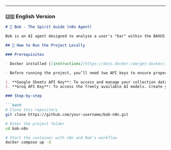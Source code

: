 
---

### 🇺🇸 English Version

```markdown
# 🥃 Bob - The Spirit Guide (n8n Agent)

Bob is an AI agent designed to analyze a user's "bar" within the BAXUS ecosystem and recommend personalized spirits based on their tastes, preferences, and pricing history. It was built using [n8n](https://n8n.io/) and runs via Docker.

## 🚀 How to Run the Project Locally

### Prerequisites

- Docker installed ([instructions](https://docs.docker.com/get-docker/))

- Before running the project, you’ll need two API keys to ensure proper communication with external services:

1. **Google Sheets API Key**: To access and manage your collection data. Get your key from the [Google Cloud Console](https://console.cloud.google.com/)
2. **Groq API Key**: To access the freely available AI models. Create your account and generate your key at [groq.com](https://groq.com/)

### Step-by-step

```bash
# Clone this repository
git clone https://github.com/your-username/bob-n8n.git

# Enter the project folder
cd bob-n8n

# Start the container with n8n and Bob’s workflow
docker compose up -d
